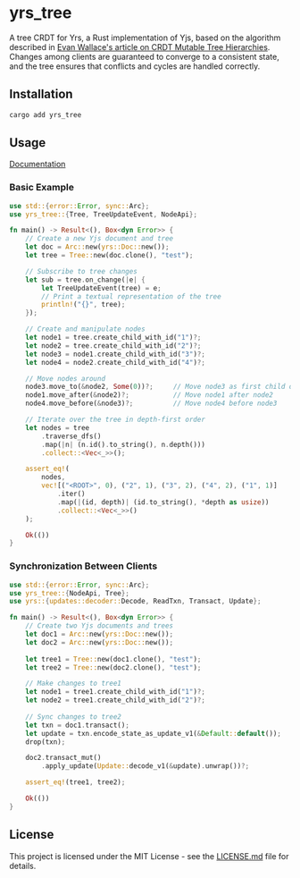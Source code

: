 # yrs_tree

A tree CRDT for Yrs, a Rust implementation of Yjs, based on the algorithm described in [Evan Wallace's article on CRDT Mutable Tree Hierarchies](https://madebyevan.com/algos/crdt-mutable-tree-hierarchy/). Changes among clients are guaranteed to converge to a consistent state, and the tree ensures that conflicts and cycles are handled correctly.

## Installation

```bash
cargo add yrs_tree
```

## Usage

[Documentation](https://docs.rs/yrs_tree/)

### Basic Example

```rust
use std::{error::Error, sync::Arc};
use yrs_tree::{Tree, TreeUpdateEvent, NodeApi};

fn main() -> Result<(), Box<dyn Error>> {
    // Create a new Yjs document and tree
    let doc = Arc::new(yrs::Doc::new());
    let tree = Tree::new(doc.clone(), "test");

    // Subscribe to tree changes
    let sub = tree.on_change(|e| {
        let TreeUpdateEvent(tree) = e;
        // Print a textual representation of the tree
        println!("{}", tree);
    });

    // Create and manipulate nodes
    let node1 = tree.create_child_with_id("1")?;
    let node2 = tree.create_child_with_id("2")?;
    let node3 = node1.create_child_with_id("3")?;
    let node4 = node2.create_child_with_id("4")?;

    // Move nodes around
    node3.move_to(&node2, Some(0))?;     // Move node3 as first child of node2
    node1.move_after(&node2)?;           // Move node1 after node2
    node4.move_before(&node3)?;          // Move node4 before node3

    // Iterate over the tree in depth-first order
    let nodes = tree
        .traverse_dfs()
        .map(|n| (n.id().to_string(), n.depth()))
        .collect::<Vec<_>>();

    assert_eq!(
        nodes,
        vec![("<ROOT>", 0), ("2", 1), ("3", 2), ("4", 2), ("1", 1)]
            .iter()
            .map(|(id, depth)| (id.to_string(), *depth as usize))
            .collect::<Vec<_>>()
    );

    Ok(())
}
```

### Synchronization Between Clients

```rust
use std::{error::Error, sync::Arc};
use yrs_tree::{NodeApi, Tree};
use yrs::{updates::decoder::Decode, ReadTxn, Transact, Update};

fn main() -> Result<(), Box<dyn Error>> {
    // Create two Yjs documents and trees
    let doc1 = Arc::new(yrs::Doc::new());
    let doc2 = Arc::new(yrs::Doc::new());
    
    let tree1 = Tree::new(doc1.clone(), "test");
    let tree2 = Tree::new(doc2.clone(), "test");

    // Make changes to tree1
    let node1 = tree1.create_child_with_id("1")?;
    let node2 = tree1.create_child_with_id("2")?;
    
    // Sync changes to tree2
    let txn = doc1.transact();
    let update = txn.encode_state_as_update_v1(&Default::default());
    drop(txn);

    doc2.transact_mut()
        .apply_update(Update::decode_v1(&update).unwrap())?;

    assert_eq!(tree1, tree2);

    Ok(())
}
```

## License

This project is licensed under the MIT License - see the [LICENSE.md](LICENSE.md) file for details.
